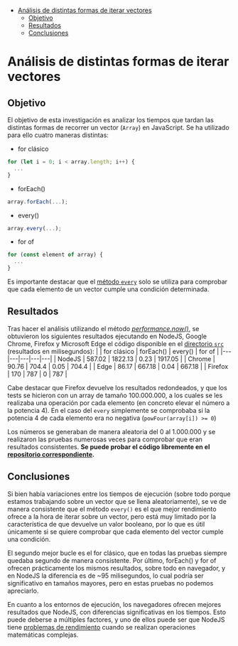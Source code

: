 - [Análisis de distintas formas de iterar vectores](#análisis-de-distintas-formas-de-iterar-vectores)
  - [Objetivo](#objetivo)
  - [Resultados](#resultados)
  - [Conclusiones](#conclusiones)
# Análisis de distintas formas de iterar vectores
## Objetivo
El objetivo de esta investigación es analizar los tiempos que tardan las distintas formas de recorrer un vector (`Array`) en JavaScript. Se ha utilizado para ello cuatro maneras distintas:
- for clásico
``` js
for (let i = 0; i < array.length; i++) {
  ...
}
```
- forEach()
``` js
array.forEach(...);
```
- every()
``` js
array.every(...);
```
- for of
``` js
for (const element of array) {
  ...
}
```
Es importante destacar que el [método `every`](https://developer.mozilla.org/es/docs/Web/JavaScript/Reference/Global_Objects/Array/every) solo se utiliza para comprobar que cada elemento de un vector cumple una condición determinada.
## Resultados
Tras hacer el análisis utilizando el método <i>[performance.now()](https://developer.mozilla.org/es/docs/Web/API/Performance/now)</i>, se obtuvieron los siguientes resultados ejecutando en NodeJS, Google Chrome, Firefox y Microsoft Edge el código disponible en el [directorio `src`](/src/for-loops-analysis.js) (resultados en milisegundos):
|   | for clásico | forEach()  | every()  | for of  |
|---|---|---|---|---|
| NodeJS  | 587.02  | 1822.13  | 0.23  | 1917.05  |
| Chrome  | 90.76  | 704.4  | 0.05  | 704.4  |
| Edge  | 86.17  | 667.18  | 0.04  | 667.18  |
| Firefox  | 170  | 787  | 0  | 787  |

Cabe destacar que Firefox devuelve los resultados redondeados, y que los tests se hicieron con un array de tamaño 100.000.000, a los cuales se les realizaba una operación por cada elemento (en concreto elevar el número a la potencia 4). En el caso del `every` simplemente se comprobaba si la potencia 4 de cada elemento era no negativa (`powFour(array[i]) >= 0`) 

Los números se generaban de manera aleatoria del 0 al 1.000.000 y se realizaron las pruebas numerosas veces para comprobar que eran resultados consistentes. <b>Se puede probar el código libremente en el [repositorio correspondiente](https://github.com/alu0101230948/for-loops-analysis-js).</b>

## Conclusiones
Si bien había variaciones entre los tiempos de ejecución (sobre todo porque estamos trabajando sobre un vector que se llena aleatoriamente), se ve de manera consistente que el método `every()` es el que mejor rendimiento ofrece a la hora de iterar sobre un vector, pero está muy limitado por la característica de que devuelve un valor booleano, por lo que es útil únicamente si se quiere comprobar que cada elemento del vector cumple una condición.

El segundo mejor bucle es el for clásico, que en todas las pruebas siempre quedaba segundo de manera consistente. Por último, forEach() y for of ofrecen prácticamente los mismos resultados, sobre todo en navegador, y en NodeJS la diferencia es de ~95 milisegundos, lo cual podría ser significativo en tamaños mayores, pero en estas pruebas no podemos apreciarlo. 

En cuanto a los entornos de ejecución, los navegadores ofrecen mejores resultados que NodeJS, con diferencias significativas en los tiempos. Esto puede deberse a múltiples factores, y uno de ellos puede ser que NodeJS tiene [problemas de rendimiento](https://www.altexsoft.com/blog/engineering/the-good-and-the-bad-of-node-js-web-app-development/ ) cuando se realizan operaciones matemáticas complejas. 
